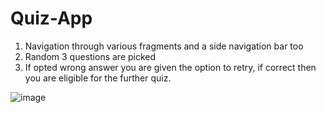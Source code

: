# Quiz-App

1. Navigation through various fragments and a side navigation bar too
2. Random 3 questions are picked 
3. If opted wrong answer you are given the option to retry, if correct then you are eligible for the further quiz.

![image](https://user-images.githubusercontent.com/76450567/180633612-04699275-589c-4c61-8027-a30a47397275.png)

